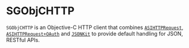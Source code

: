# SGObjCHTTP

`SGObjCHTTP` is an Objective-C HTTP client that combines [`ASIHTTPRequest`](http://allseeing-i.com/ASIHTTPRequest/), [`ASIHTTPRequest+OAuth`](https://github.com/AlterTap/asi-http-request-oauth) and [`JSONKit`](https://github.com/johnezang/JSONKit) to provide default handling for JSON, RESTful APIs.

